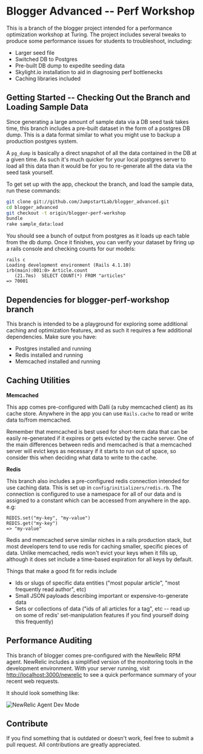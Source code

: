 # Blogger Advanced -- Perf Workshop

This is a branch of the blogger project intended for a performance
optimization workshop at Turing. The project includes several tweaks to
produce some performance issues for students to troubleshoot, including:

* Larger seed file
* Switched DB to Postgres
* Pre-built DB dump to expedite seeding data
* Skylight.io installation to aid in diagnosing perf bottlenecks
* Caching libraries included

## Getting Started -- Checking Out the Branch and Loading Sample Data

Since generating a large amount of sample data via a DB seed task takes
time, this branch includes a pre-built dataset in the form of a postgres
DB dump. This is a data format similar to what you might use to backup a
production postgres system.

A `pg_dump` is basically a direct snapshot of all the data contained in
the DB at a given time. As such it's much quicker for your local
postgres server to load all this data than it would be for you to
re-generate all the data via the seed task yourself.

To get set up with the app, checkout the branch, and load the sample
data, run these commands:

```bash
git clone git://github.com/JumpstartLab/blogger_advanced.git
cd blogger_advanced
git checkout -t origin/blogger-perf-workshop
bundle
rake sample_data:load
```

You should see a bunch of output from postgres as it loads up each table
from the db dump. Once it finishes, you can verify your dataset by
firing up a rails console and checking counts for our models:

```
rails c
Loading development environment (Rails 4.1.10)
irb(main):001:0> Article.count
   (21.7ms)  SELECT COUNT(*) FROM "articles"
=> 70001
```

## Dependencies for blogger-perf-workshop branch

This branch is intended to be a playground for exploring some additional
caching and optimization features, and as such it requires a few
additional dependencies. Make sure you have:

* Postgres installed and running
* Redis installed and running
* Memcached installed and running

## Caching Utilities

__Memcached__

This app comes pre-configured with Dalli (a ruby memcached client) as
its cache store. Anywhere in the app you can use `Rails.cache` to read
or write data to/from memcached.

Remember that memcached is best used for short-term data that can be
easily re-generated if it expires or gets evicted by the cache server.
One of the main differences between redis and memcached is that a
memcached server will evict keys as necessary if it starts to run out of
space, so consider this when deciding what data to write to the cache.

__Redis__

This branch also includes a pre-configured redis connection intended for
use caching data. This is set up in `config/initializers/redis.rb`. The
connection is configured to use a namespace for all of our data and is
assigned to a constant which can be accessed from anywhere in the app.
e.g:

```
REDIS.set("my-key", "my-value")
REDIS.get("my-key")
=> "my-value"
```

Redis and memcached serve similar niches in a rails production stack,
but most developers tend to use redis for caching smaller, specific
pieces of data. Unlike memcached, redis won't evict your keys when it
fills up, although it does set include a time-based expiration for all
keys by default.

Things that make a good fit for redis include

* Ids or slugs of specific data entities ("most popular article", "most
  frequently read author", etc)
* Small JSON payloads describing important or expensive-to-generate data
* Sets or collections of data ("ids of all articles for a tag", etc --
  read up on some of redis' set-manipulation features if you find
  yourself doing this frequently)

## Performance Auditing

This branch of blogger comes pre-configured with the NewRelic RPM agent.
NewRelic includes a simplified version of the monitoring tools in the
development environment. With your server running, visit
[http://localhost:3000/newrelic](http://localhost:3000/newrelic) to see
a quick performance summary of your recent web requests.

It should look something like:

![NewRelic Agent Dev Mode](https://www.evernote.com/shard/s294/sh/ea3c3662-a7e3-4044-b647-b3b92cfbdd0b/8b9f18be24aedd7a67d670f8cb7619a0)

## Contribute

If you find something that is outdated or doesn't work, feel free to submit a pull request. All contributions are greatly appreciated.
